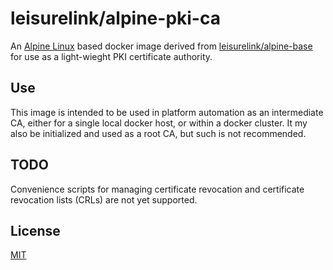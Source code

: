 # leisurelink/alpine-pki-ca

An [Alpine Linux](https://alpinelinux.org/) based docker image derived from [leisurelink/alpine-base](https://github.com/LeisureLink/alpine-base) for use as a light-wieght PKI certificate authority.

## Use

This image is intended to be used in platform automation as an intermediate CA, either for a single local docker host, or within a docker cluster. It my also be initialized and used as a root CA, but such is not recommended.

## TODO

Convenience scripts for managing certificate revocation and certificate revocation lists (CRLs) are not yet supported.

## License

[MIT](https://github.com/LeisureLink/alpine-pki/blob/master/LICENSE)
